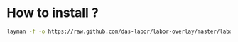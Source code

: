 # How to install ?

```bash
layman -f -o https://raw.github.com/das-labor/labor-overlay/master/labor-overlay -a labor-overlay
```
